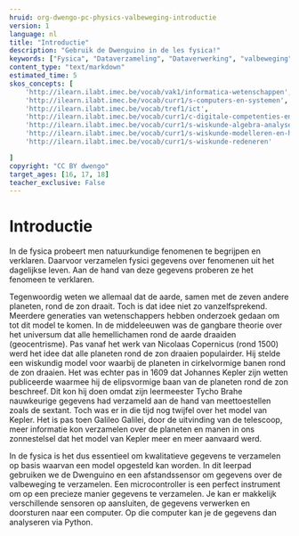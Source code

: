 ```yaml
---
hruid: org-dwengo-pc-physics-valbeweging-introductie
version: 1
language: nl
title: "Introductie"
description: "Gebruik de Dwenguino in de les fysica!"
keywords: ["Fysica", "Dataverzameling", "Dataverwerking", "valbeweging"]
content_type: "text/markdown"
estimated_time: 5
skos_concepts: [
    'http://ilearn.ilabt.imec.be/vocab/vak1/informatica-wetenschappen', 
    'http://ilearn.ilabt.imec.be/vocab/curr1/s-computers-en-systemen',
    'http://ilearn.ilabt.imec.be/vocab/tref1/ict',
    'http://ilearn.ilabt.imec.be/vocab/curr1/c-digitale-competenties-en-mediawijsheid',
    'http://ilearn.ilabt.imec.be/vocab/curr1/s-wiskunde-algebra-analyse',
    'http://ilearn.ilabt.imec.be/vocab/curr1/s-wiskunde-modelleren-en-heuristiek',
    'http://ilearn.ilabt.imec.be/vocab/curr1/s-wiskunde-redeneren'

]
copyright: "CC BY dwengo"
target_ages: [16, 17, 18]
teacher_exclusive: False
---
```


# Introductie

In de fysica probeert men natuurkundige fenomenen te begrijpen en verklaren. Daarvoor verzamelen fysici gegevens over fenomenen uit het dagelijkse leven. Aan de hand van deze gegevens proberen ze het fenomeen te verklaren. 

Tegenwoordig weten we allemaal dat de aarde, samen met de zeven andere planeten, rond de zon draait. Toch is dat idee niet zo vanzelfsprekend. Meerdere generaties van wetenschappers hebben onderzoek gedaan om tot dit model te komen. In de middeleeuwen was de gangbare theorie over het universum dat alle hemellichamen rond de aarde draaiden (geocentrisme). Pas vanaf het werk van Nicolaas Copernicus (rond 1500) werd het idee dat alle planeten rond de zon draaien populairder. Hij stelde een wiskundig model voor waarbij de planeten in cirkelvormige banen rond de zon draaien. Het was echter pas in 1609 dat Johannes Kepler zijn wetten publiceerde waarmee hij de elipsvormige baan van de planeten rond de zon beschreef. Dit kon hij doen omdat zijn leermeester Tycho Brahe nauwkeurige gegevens had verzameld aan de hand van meettoestellen zoals de sextant. Toch was er in die tijd nog twijfel over het model van Kepler. Het is pas toen Galileo Galilei, door de uitvinding van de telescoop, meer informatie kon verzamelen over de planeten en manen in ons zonnestelsel dat het model van Kepler meer en meer aanvaard werd. 

In de fysica is het dus essentieel om kwalitatieve gegevens te verzamelen op basis waarvan een model opgesteld kan worden. In dit leerpad gebruiken we de Dwenguino en een afstandssensor om gegevens over de valbeweging te verzamelen. Een microcontroller is een perfect instrument om op een precieze manier gegevens te verzamelen. Je kan er makkelijk verschillende sensoren op aansluiten, de gegevens verwerken en doorsturen naar een computer. Op die computer kan je de gegevens dan analyseren via Python.

